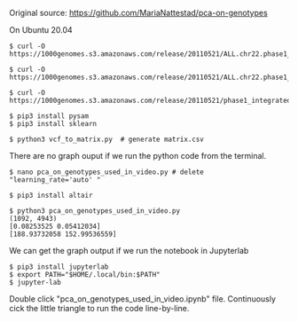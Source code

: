 Original source: https://github.com/MariaNattestad/pca-on-genotypes

On Ubuntu 20.04


```
$ curl -O https://1000genomes.s3.amazonaws.com/release/20110521/ALL.chr22.phase1_release_v3.20101123.snps_indels_svs.genotypes.vcf.gz

$ curl -O https://1000genomes.s3.amazonaws.com/release/20110521/ALL.chr22.phase1_release_v3.20101123.snps_indels_svs.genotypes.vcf.gz.tbi

$ curl -O https://1000genomes.s3.amazonaws.com/release/20110521/phase1_integrated_calls.20101123.ALL.panel

$ pip3 install pysam
$ pip3 install sklearn

$ python3 vcf_to_matrix.py  # generate matrix.csv

```


There are no graph ouput if we run the python code from the terminal.
```
$ nano pca_on_genotypes_used_in_video.py # delete "learning_rate='auto' "

$ pip3 install altair

$ python3 pca_on_genotypes_used_in_video.py
(1092, 4943)
[0.08253525 0.05412034]
[188.93732058 152.99536559]
```

We can get the graph output if we run the notebook in Jupyterlab

```
$ pip3 install jupyterlab
$ export PATH="$HOME/.local/bin:$PATH"
$ jupyter-lab
```

Double click "pca_on_genotypes_used_in_video.ipynb" file. Continuously cick the little triangle to run the code line-by-line.


